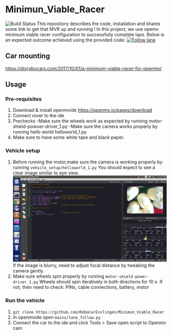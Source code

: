 # Minimun_Viable_Racer
![Build Status](https://diyrobocars.com/wp-content/uploads/2017/10/IMG_20180421_223306-768x671.jpg)
This repository describes the code, installation and shares some link to get that MVR up and running !
In this project, we use opemv minimum viable racer configuration to successfully complete laps. Below is an expected outcome achieved using the provided code:
[![Follow lane](https://img.youtube.com/vi/UrLFH2urBUM/0.jpg)](http://www.youtube.com/watch?v=UrLFH2urBUM)

## Car mounting
https://diyrobocars.com/2017/10/01/a-minimum-viable-racer-for-openmv/

## Usage 
### Pre-requisites
1. Download & install openmvide
    https://openmv.io/pages/download
2. Connect rover to the ide
3. Prechecks
-Make sure the wheels work as expected by running motor-shield-powuer-driver_1.py
-Make sure the camera works properly by running hello world helloworld_1.py
4. Make sure to have some white tape and black paper.
### Vehicle setup
1. Before running the motor,make sure the camera is working properly by running `vehicle_setup/helloworld_1.py`
   You should expect to see a clear image similar to eye view.
   ![test camera](https://github.com/RoboCarEsslingen/Minimun_Viable_Racer/blob/master/images/testing_camera.png)
   If the image is blurry, need to adjust focal distance by tweaking the camera gently.
2. Make sure wheels spin properly by running `motor-shield-power-driver_1.py` Wheels should spin iteratively in both directions for 10 s.
   If not, then need to check: PINs, cable connections, battery, motor
### Run the vehicle
1. `git clone https://github.com/RoboCarEsslingen/Minimun_Viable_Racer`
2. In openmvide open `mains/lane_follow.py` 
3. Connect the car to the ide and click Tools > Save open script to Openmv cam

